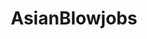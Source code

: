 ---
title: AsianBlowjobs
crosslinks:
- JavPreview
- AsianHotties
- upset
- JapanesePorn2
- freeuse
- gfycat
- YuiHatano
- AsianNSFW
- NSFW_GIF
- NSFW_Hentai_n_Jav
---